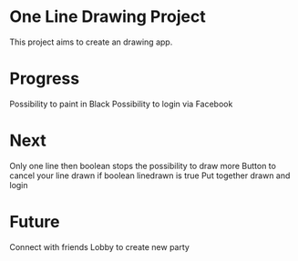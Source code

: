 # One Line Drawing Project

This project aims to create an drawing app.

# Progress 
Possibility to paint in Black
Possibility to login via Facebook

# Next 
Only one line then boolean stops the possibility to draw more
Button to cancel your line drawn if boolean linedrawn is true
Put together drawn and login

# Future
Connect with friends
Lobby to create new party
